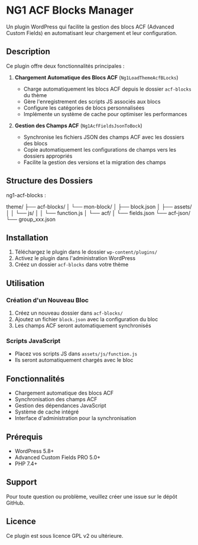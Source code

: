 # NG1 ACF Blocks Manager

Un plugin WordPress qui facilite la gestion des blocs ACF (Advanced Custom Fields) en automatisant leur chargement et leur configuration.

## Description

Ce plugin offre deux fonctionnalités principales :

1. **Chargement Automatique des Blocs ACF** (`Ng1LoadThemeAcfBLocks`)
   - Charge automatiquement les blocs ACF depuis le dossier `acf-blocks` du thème
   - Gère l'enregistrement des scripts JS associés aux blocs
   - Configure les catégories de blocs personnalisées
   - Implémente un système de cache pour optimiser les performances

2. **Gestion des Champs ACF** (`Ng1AcfFieldsJsonToBock`)
   - Synchronise les fichiers JSON des champs ACF avec les dossiers des blocs
   - Copie automatiquement les configurations de champs vers les dossiers appropriés
   - Facilite la gestion des versions et la migration des champs

## Structure des Dossiers

ng1-acf-blocks :

theme/
├── acf-blocks/
│ └── mon-block/
│ ├── block.json
│ ├── assets/
│ │ └── js/
│ │ └── function.js
│ └── acf/
│ └── fields.json
└── acf-json/
└── group_xxx.json

## Installation

1. Téléchargez le plugin dans le dossier `wp-content/plugins/`
2. Activez le plugin dans l'administration WordPress
3. Créez un dossier `acf-blocks` dans votre thème

## Utilisation

### Création d'un Nouveau Bloc

1. Créez un nouveau dossier dans `acf-blocks/`
2. Ajoutez un fichier `block.json` avec la configuration du bloc
3. Les champs ACF seront automatiquement synchronisés

### Scripts JavaScript

- Placez vos scripts JS dans `assets/js/function.js`
- Ils seront automatiquement chargés avec le bloc

## Fonctionnalités

- Chargement automatique des blocs ACF
- Synchronisation des champs ACF
- Gestion des dépendances JavaScript
- Système de cache intégré
- Interface d'administration pour la synchronisation

## Prérequis

- WordPress 5.8+
- Advanced Custom Fields PRO 5.0+
- PHP 7.4+

## Support

Pour toute question ou problème, veuillez créer une issue sur le dépôt GitHub.

## Licence

Ce plugin est sous licence GPL v2 ou ultérieure.
